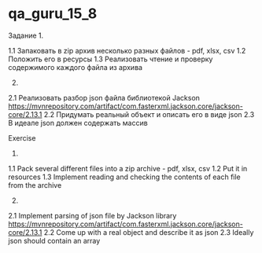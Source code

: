 # qa_guru_15_8

Задание
1.
 
1.1 Запаковать в zip архив несколько разных файлов - pdf, xlsx, csv
1.2 Положить его в ресурсы
1.3 Реализовать чтение и проверку содержимого каждого файла из архива

2.

2.1 Реализовать разбор json  файла библиотекой Jackson https://mvnrepository.com/artifact/com.fasterxml.jackson.core/jackson-core/2.13.1 
2.2 Придумать реальный объект и описать его в виде  json 
2.3 В идеале json должен содержать массив

Exercise

1.

1.1 Pack several different files into a zip archive - pdf, xlsx, csv 
1.2 Put it in resources
1.3 Implement reading and checking the contents of each file from the archive

2.

2.1 Implement parsing of json file by Jackson library https://mvnrepository.com/artifact/com.fasterxml.jackson.core/jackson-core/2.13.1 
2.2 Come up with a real object and describe it as json 
2.3 Ideally json should contain an array
